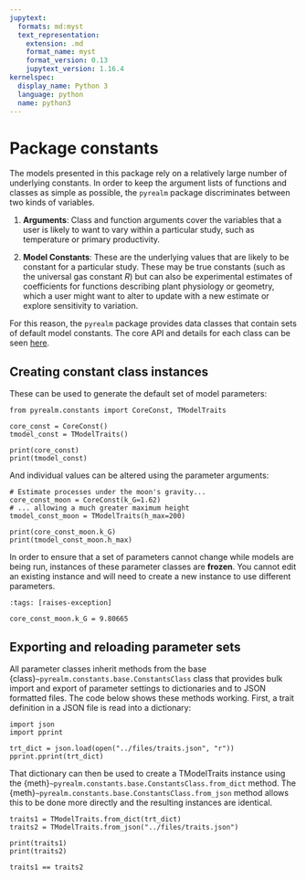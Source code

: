 ```yaml
---
jupytext:
  formats: md:myst
  text_representation:
    extension: .md
    format_name: myst
    format_version: 0.13
    jupytext_version: 1.16.4
kernelspec:
  display_name: Python 3
  language: python
  name: python3
---
```


# Package constants

The models presented in this package rely on a relatively large number of underlying
constants. In order to keep the argument lists of functions and classes as simple as
possible, the `pyrealm` package discriminates between two kinds of variables.

1. **Arguments**: Class and function arguments cover the variables that a user
is likely to want to vary within a particular study, such as temperature or
primary productivity.

2. **Model Constants**: These are the underlying values that are likely to be constant
for a particular study. These may be true constants (such as the universal gas constant
$R$) but can also be experimental estimates of coefficients for functions describing
plant physiology or geometry, which a user might want to alter to update with a new
estimate or explore sensitivity to variation.

For this reason, the `pyrealm` package provides data classes that contain sets
of default model constants. The core API and details for each class can be seen
[here](../api/constants_api).

## Creating constant class instances

These can be used to generate the default set of model parameters:

```{code-cell}
from pyrealm.constants import CoreConst, TModelTraits

core_const = CoreConst()
tmodel_const = TModelTraits()

print(core_const)
print(tmodel_const)
```

And individual values can be altered using the parameter arguments:

```{code-cell}
# Estimate processes under the moon's gravity...
core_const_moon = CoreConst(k_G=1.62)
# ... allowing a much greater maximum height
tmodel_const_moon = TModelTraits(h_max=200)

print(core_const_moon.k_G)
print(tmodel_const_moon.h_max)
```

In order to ensure that a set of parameters cannot change while models are being run,
instances of these parameter classes are **frozen**. You cannot  edit an existing
instance and will need to create a new instance to use different parameters.

```{code-cell}
:tags: [raises-exception]

core_const_moon.k_G = 9.80665
```

## Exporting and reloading parameter sets

All parameter classes inherit methods from the base
{class}`~pyrealm.constants.base.ConstantsClass` class that provides bulk import and
export of parameter settings to dictionaries and to JSON formatted files. The code below
shows these methods working. First, a trait definition in a JSON file is read into a
dictionary:

```{code-cell}
import json
import pprint

trt_dict = json.load(open("../files/traits.json", "r"))
pprint.pprint(trt_dict)
```

That dictionary can  then be used to create a TModelTraits instance using
the {meth}`~pyrealm.constants.base.ConstantsClass.from_dict` method. The
{meth}`~pyrealm.constants.base.ConstantsClass.from_json` method allows this to
be done more directly and the resulting instances are identical.

```{code-cell}
traits1 = TModelTraits.from_dict(trt_dict)
traits2 = TModelTraits.from_json("../files/traits.json")

print(traits1)
print(traits2)

traits1 == traits2
```
